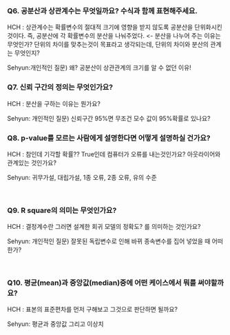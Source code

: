 ### Q6. 공분산과 상관계수는 무엇일까요? 수식과 함께 표현해주세요.

HCH : 상관계수는 확률변수의 절대적 크기에 영향을 받지 않도록 공분산을 단위화시킨 것이다. 즉, 공분산에 각 확률변수의 분산을 나눠주었다. <- 분산을 나누어 주는 이유는 무엇인가? 단위의 차이를 맞추는것이 목표라고 생각되는데, 단위의 차이와 분산의 관계는 무엇인지?

Sehyun:개인적인 질문) 왜? 공분산이 상관관계의 크기를 알 수 없던 이유!
<br>

### Q7. 신뢰 구간의 정의는 무엇인가요?

HCH : 분산을 구하는 이유는 뭔가요?

Sehyun: 개인적인 질문) 신뢰구간 95%면  무조건 모수 값이 95%확률로 있나요?
<br>


### Q8. p-value를 모르는 사람에게 설명한다면 어떻게 설명하실 건가요?

HCH : 참인데 기각할 확률?? True인데 컴퓨터가 오류를 내는것인가요? 아웃라이어와 관계있는 것인가요?

Sehyun: 귀무가설, 대립가설, 1종 오류, 2종 오류, 유의 수준

<br>

### Q9.  R square의 의미는 무엇인가요?

HCH : 결정계수란 그러면 설계한 회귀 모델의 정확도? 를 의미하는 것인가요?

Sehyun: 개인적인 질문) 잘못된 독립변수로 인해 바뀌 종속변수를 집어 넣었을 때 어떠한가?

<br>

### Q10. 평균(mean)과 중앙값(median)중에 어떤 케이스에서 뭐를 써야할까요?

HCH : 표본의 표준편차를 먼저 구해보고 그것으로 판단하면 될까요?

Sehyun: 평균과 중앙값 그리고 이상치
